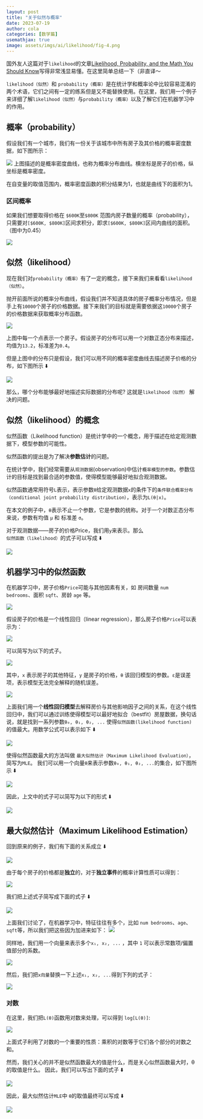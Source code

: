 ```yaml
---
layout: post
title: "关于似然与概率"
date: 2023-07-19
author: cola
categories: [数学篇]
usemathjax: true
image: assets/imgs/ai/likelihood/fig-4.png
---
```



国外友人这篇对于`likelihood`的文章[Likelihood, Probability, and the Math You Should Know](https://towardsdatascience.com/likelihood-probability-and-the-math-you-should-know-9bf66db5241b)写得非常浅显易懂。在这里简单总结一下（非直译～


`likelihood（似然）`和 `probability（概率）`是在统计学和概率论中比较容易混淆的两个术语，它们之间有一定的练系但是又不能替换使用。在这里，我们用一个例子来详细了解`likelihood（似然）`与`probability（概率）`以及了解它们在机器学习中的作用。

## 概率（probability）
假设我们有一个城市，我们有一份关于该城市中所有房子及其价格的概率密度数据，如下图所示：

<img src="/assets/imgs/ai/likelihood/fig-1.png" />
上图描述的是概率密度曲线，也称为概率分布曲线。横坐标是房子的价格，纵坐标是概率密度。

在自变量的取值范围内，概率密度函数的积分结果为1，也就是曲线下的面积为1。

### 区间概率
如果我们想要取得价格在 `$600K`至`$800K` 范围内房子数量的概率（probability），只需要对`[$600K, $800K]`区间求积分，即求`[$600K, $800K]`区间内曲线的面积。（图中为0.45）

<img src="/assets/imgs/ai/likelihood/fig-2.png" />

## 似然（likelihood）

现在我们对`probability（概率）`有了一定的概念，接下来我们来看看`likelihood（似然）`。

抛开前面所说的概率分布曲线，假设我们并不知道具体的房子概率分布情况，但是手上有`10000`个房子的价格数据。接下来我们的目标就是需要依据这`10000`个房子的价格数据来获取概率分布函数。


<img src="/assets/imgs/ai/likelihood/fig-3.png" />

上图中每一个点表示一个房子。假设房子的分布可以用一个对数正态分布来描述，均值为`13.2`，标准差为`0.4`。

但是上图中的分布只是假设，我们可以用不同的概率密度曲线去描述房子价格的分布，如下图所示 ⬇️

<img src="/assets/imgs/ai/likelihood/fig-4.png" />

那么，哪个分布能够最好地描述实际数据的分布呢? 这就是`likelihood（似然）` 解决的问题。

## 似然（likelihood）的概念
似然函数（Likelihood function）是统计学中的一个概念，用于描述在给定观测数据下，模型参数的可能性。

似然函数的提出是为了解决**参数估计**的问题。

在统计学中，我们经常需要从`观测数据`(observation)中估计`概率模型的参数`。参数估计的目标是找到最合适的参数值，使得模型能够最好地拟合观测数据。

似然函数通常用符号`L`表示，表示参数`θ`给定观测数据`x`的条件下的`条件联合概率分布（conditional joint probability distribution）`，表示为`L(θ|x)`。

在本文的例子中，`θ`表示不止一个参数，它是参数的统称。对于一个对数正态分布来说，参数有均值 `μ` 和 标准差 `σ`。

对于观测数据——房子的价格Price，我们用`y`来表示。那么`似然函数（likelihood）`的式子可以写成 ⬇️

<img src="/assets/imgs/ai/likelihood/e-1.png" />

## 机器学习中的似然函数
在机器学习中，房子价格`Price`可能与其他因素有关，如 房间数量 `num bedrooms`、面积 `sqft`、房龄 `age` 等。

<img src="/assets/imgs/ai/likelihood/fig-5.png" />

假设房子的价格是一个线性回归（linear regression），那么房子价格`Price`可以表示为：

<img src="/assets/imgs/ai/likelihood/e-2.png" />

可以简写为以下的式子。

<img src="/assets/imgs/ai/likelihood/e-3.png" />

其中，`x` 表示房子的其他特征，`y` 是房子的价格，`θ` 该回归模型的参数。`ε`是误差项，表示模型无法完全解释的随机误差。

<img src="/assets/imgs/ai/likelihood/fig-6.png" />

上面我们用一个**线性回归模型**去解释房价与其他影响因子之间的关系，在这个线性回归中，我们可以通过训练使得模型可以最好地拟合（bestfit）房屋数据，换句话说，就是找到一系列参数`θ₀, θ₁, θ₂, ...` 使得`似然函数(likelihood function)`的值最大。用数学公式可以表示如下 ⬇️

<img src="/assets/imgs/ai/likelihood/e-4.png" />

使得似然函数最大的方法叫做 `最大似然估计（Maximum Likelihood Evaluation）`，简写为`MLE`。
我们可以用一个向量`θ`来表示参数`θ₀, θ₁, θ₂, ...`的集合，如下图所示 ⬇️

<img src="/assets/imgs/ai/likelihood/e-5.png" />

因此，上文中的式子可以简写为以下的形式 ⬇️

<img src="/assets/imgs/ai/likelihood/e-6.png" />

## 最大似然估计（Maximum Likelihood Estimation）

回到原来的例子，我们有下面的关系成立 ⬇️

<img src="/assets/imgs/ai/likelihood/e-7.png" />

由于每个房子的价格都是**独立**的，对于**独立事件**的概率计算性质可以得到：

<img src="/assets/imgs/ai/likelihood/e-8.png" />

我们把上述式子简写成下面的式子 ⬇️

<img src="/assets/imgs/ai/likelihood/e-9.png" />

上面我们讨论了，在机器学习中，特征往往有多个，比如 `num bedrooms`、`age`、`sqft`等，所以我们把这些因为加进来如下：
<img src="/assets/imgs/ai/likelihood/e-10.png" />

同样地，我们用一个向量来表示多个`x₁, x₂, ...` ，其中 `1` 可以表示常数项/偏置值部分的系数。

<img src="/assets/imgs/ai/likelihood/e-11.png" />

然后，我们把`x向量`替换一下上述`x₁, x₂, ...`得到下列的式子：

<img src="/assets/imgs/ai/likelihood/e-12.png" />

### 对数
在这里，我们把`L(θ)`函数用对数来处理，可以得到 `log[L(θ)]`:

<img src="/assets/imgs/ai/likelihood/e-13.png" />

上面式子利用了对数的一个重要的性质：乘积的对数等于它们各个部分的对数之和。

然而，我们关心的并不是似然函数最大的值是什么，而是关心似然函数最大时，θ的取值是什么。
因此，我们可以写出下面的式子 ⬇️

<img src="/assets/imgs/ai/likelihood/e-14.png" />

因此，最大似然估计`MLE`中 `θ`的取值最终可以写成 ⬇️

<img src="/assets/imgs/ai/likelihood/e-15.png" />